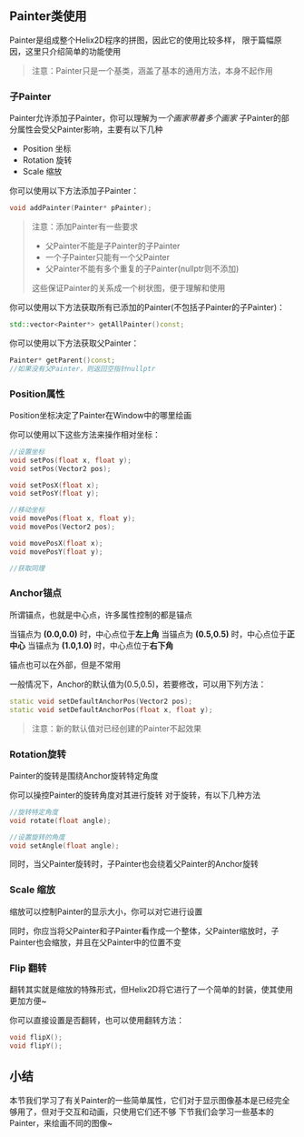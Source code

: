 ## Painter类使用

Painter是组成整个Helix2D程序的拼图，因此它的使用比较多样，
限于篇幅原因，这里只介绍简单的功能使用

> 注意：Painter只是一个基类，涵盖了基本的通用方法，本身不起作用

### 子Painter

Painter允许添加子Painter，你可以理解为*一个画家带着多个画家*
子Painter的部分属性会受父Painter影响，主要有以下几种
- Position 坐标
- Rotation 旋转
- Scale 缩放

你可以使用以下方法添加子Painter：
```C++
void addPainter(Painter* pPainter);
```

> 注意：添加Painter有一些要求
> - 父Painter不能是子Painter的子Painter
> - 一个子Painter只能有一个父Painter
> - 父Painter不能有多个重复的子Painter(nullptr则不添加)
>
> 这些保证Painter的关系成一个树状图，便于理解和使用

你可以使用以下方法获取所有已添加的Painter(不包括子Painter的子Painter)：
```C++
std::vector<Painter*> getAllPainter()const;
```

你可以使用以下方法获取父Painter：
```C++
Painter* getParent()const;
//如果没有父Painter，则返回空指针nullptr
```

### Position属性

Position坐标决定了Painter在Window中的哪里绘画

你可以使用以下这些方法来操作相对坐标：
```C++
//设置坐标
void setPos(float x, float y);
void setPos(Vector2 pos);

void setPosX(float x);
void setPosY(float y);

//移动坐标
void movePos(float x, float y);
void movePos(Vector2 pos);

void movePosX(float x);
void movePosY(float y);

//获取同理
```

### Anchor锚点

所谓锚点，也就是中心点，许多属性控制的都是锚点

当锚点为 **(0.0,0.0)** 时，中心点位于**左上角**
当锚点为 **(0.5,0.5)** 时，中心点位于**正中心**
当锚点为 **(1.0,1.0)** 时，中心点位于**右下角**

锚点也可以在外部，但是不常用

一般情况下，Anchor的默认值为(0.5,0.5)，若要修改，可以用下列方法：

```C++
static void setDefaultAnchorPos(Vector2 pos);
static void setDefaultAnchorPos(float x, float y);
```

> 注意：新的默认值对已经创建的Painter不起效果

### Rotation旋转

Painter的旋转是围绕Anchor旋转特定角度

你可以操控Painter的旋转角度对其进行旋转
对于旋转，有以下几种方法

```C++
//旋转特定角度
void rotate(float angle);

//设置旋转的角度
void setAngle(float angle);
```

同时，当父Painter旋转时，子Painter也会绕着父Painter的Anchor旋转

### Scale 缩放

缩放可以控制Painter的显示大小，你可以对它进行设置

同时，你应当将父Painter和子Painter看作成一个整体，父Painter缩放时，子Painter也会缩放，并且在父Painter中的位置不变

### Flip 翻转

翻转其实就是缩放的特殊形式，但Helix2D将它进行了一个简单的封装，使其使用更加方便~

你可以直接设置是否翻转，也可以使用翻转方法：

```C++
void flipX();
void flipY();
```

## 小结

本节我们学习了有关Painter的一些简单属性，它们对于显示图像基本是已经完全够用了，但对于交互和动画，只使用它们还不够
下节我们会学习一些基本的Painter，来绘画不同的图像~
